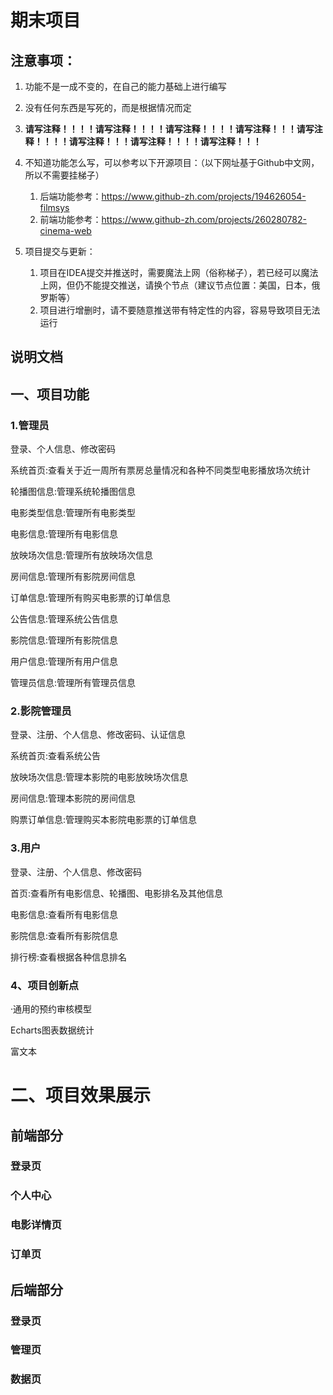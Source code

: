 # 期末项目
## 注意事项：
1. 功能不是一成不变的，在自己的能力基础上进行编写
2. 没有任何东西是写死的，而是根据情况而定
3. **请写注释！！！！请写注释！！！！请写注释！！！！请写注释！！！请写注释！！！！请写注释！！！请写注释！！！！请写注释！！！**

4. 不知道功能怎么写，可以参考以下开源项目：（以下网址基于Github中文网，所以不需要挂梯子）
   1. 后端功能参考：https://www.github-zh.com/projects/194626054-filmsys
   2. 前端功能参考：https://www.github-zh.com/projects/260280782-cinema-web
5. 项目提交与更新：
   1. 项目在IDEA提交并推送时，需要魔法上网（俗称梯子），若已经可以魔法上网，但仍不能提交推送，请换个节点（建议节点位置：美国，日本，俄罗斯等）
   2. 项目进行增删时，请不要随意推送带有特定性的内容，容易导致项目无法运行

## 说明文档


## 一、项目功能

### 1.管理员

登录、个人信息、修改密码

系统首页:查看关于近一周所有票房总量情况和各种不同类型电影播放场次统计

轮播图信息:管理系统轮播图信息

电影类型信息:管理所有电影类型

电影信息:管理所有电影信息

放映场次信息:管理所有放映场次信息

房间信息:管理所有影院房间信息

订单信息:管理所有购买电影票的订单信息

公告信息:管理系统公告信息

影院信息:管理所有影院信息

用户信息:管理所有用户信息

管理员信息:管理所有管理员信息


### 2.影院管理员

登录、注册、个人信息、修改密码、认证信息

系统首页:查看系统公告

放映场次信息:管理本影院的电影放映场次信息

房间信息:管理本影院的房间信息

购票订单信息:管理购买本影院电影票的订单信息


### 3.用户

登录、注册、个人信息、修改密码

首页:查看所有电影信息、轮播图、电影排名及其他信息

电影信息:查看所有电影信息

影院信息:查看所有影院信息

排行榜:查看根据各种信息排名

### 4、项目创新点

·通用的预约审核模型

Echarts图表数据统计

富文本

# 二、项目效果展示
## 前端部分




### 登录页


### 个人中心


### 电影详情页


### 订单页


## 后端部分


### 登录页


### 管理页


### 数据页



























